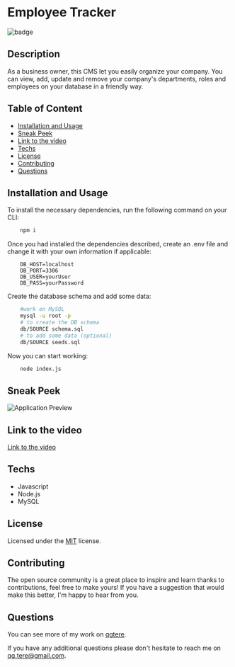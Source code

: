 # Employee Tracker

![badge](https://img.shields.io/badge/License-MIT-yellow)

## Description
 As a business owner, this CMS let you easily organize your company. You can view, add, update and remove your company's departments, roles and employees on your database in a friendly way.

## Table of Content
* [Installation and Usage](#installation-and-usage)
* [Sneak Peek](#sneak-peek)
* [Link to the video](#link-to-the-video)
* [Techs](#techs)
* [License](#license)
* [Contributing](#contributing)
* [Questions](#questions)

## Installation and Usage

To install the necessary dependencies, run the following command on your CLI:
```bash
    npm i
```
Once you had installed the dependencies described, create an .env file and change it with your own information if applicable:
```
    DB_HOST=localhost
    DB_PORT=3306
    DB_USER=yourUser
    DB_PASS=yourPassword
```
Create the database schema and add some data:
```bash
    #work on MySQL
    mysql -u root -p
    # to create the DB schema
    db/SOURCE schema.sql
    # to add some data (optional)
    db/SOURCE seeds.sql
```
Now you can start working:
```bash
    node index.js
```

## Sneak Peek
![Application Preview](./images/sneakpeek.gif)

## Link to the video
[Link to the video](https://drive.google.com/file/d/1edvY4EUD7txMueGU1QCwTUjxNurVLfP1/view)

## Techs
* Javascript
* Node.js
* MySQL

## License
 Licensed under the [MIT](https://opensource.org/licenses/MIT)
 license.

## Contributing 
 The open source community is a great place to inspire and learn thanks to contributions, feel free to make yours!
    If you have a suggestion that would make this better, I'm happy to hear from you.

## Questions
  You can see more of my work on [qgtere](https://github.com/qgtere).

  If you have any additional questions please don't hesitate to reach me on qg.tere@gmail.com.  